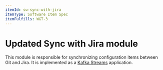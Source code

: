 ```yaml
---
itemId: sw-sync-with-jira
itemType: Software Item Spec
itemFulfills: WGT-3
---
```


# Updated Sync with Jira module

This module is responsible for synchronizing configuration items between Git and Jira. It is implemented as a [Kafka Streams](https://kafka.apache.org/documentation/streams/) application.
